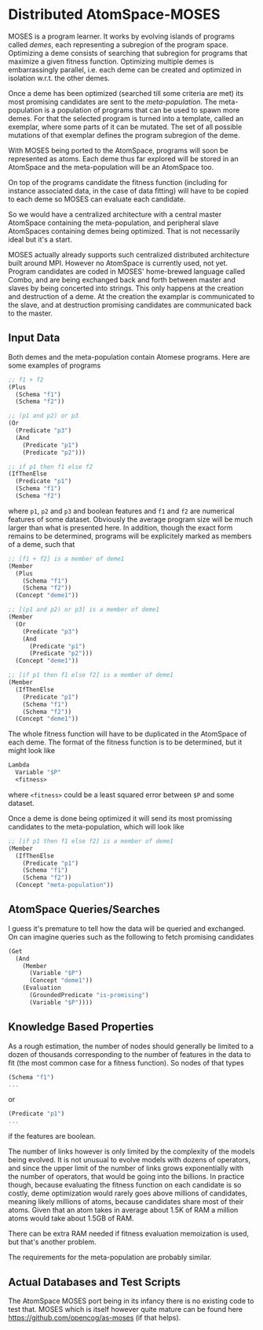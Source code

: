 Distributed AtomSpace-MOSES
===========================

MOSES is a program learner. It works by evolving islands of programs
called *demes*, each representing a subregion of the program
space. Optimizing a deme consists of searching that subregion for
programs that maximize a given fitness function. Optimizing multiple
demes is embarrassingly parallel, i.e. each deme can be created and
optimized in isolation w.r.t. the other demes.

Once a deme has been optimized (searched till some criteria are met)
its most promising candidates are sent to the *meta-population*. The
meta-population is a population of programs that can be used to spawn
more demes. For that the selected program is turned into a template,
called an exemplar, where some parts of it can be mutated. The set of
all possible mutations of that exemplar defines the program subregion
of the deme.

With MOSES being ported to the AtomSpace, programs will soon be
represented as atoms. Each deme thus far explored will be stored in an
AtomSpace and the meta-population will be an AtomSpace too.

On top of the programs candidate the fitness function (including for
instance associated data, in the case of data fitting) will have to be
copied to each deme so MOSES can evaluate each candidate.

So we would have a centralized architecture with a central master
AtomSpace containing the meta-population, and peripheral slave
AtomSpaces containing demes being optimized. That is not necessarily
ideal but it's a start.

MOSES actually already supports such centralized distributed
architecture built around MPI. However no AtomSpace is currently used,
not yet. Program candidates are coded in MOSES' home-brewed language
called Combo, and are being exchanged back and forth between master
and slaves by being concerted into strings. This only happens at the
creation and destruction of a deme. At the creation the examplar is
communicated to the slave, and at destruction promising candidates are
communicated back to the master.

Input Data
----------

Both demes and the meta-population contain Atomese programs. Here are
some examples of programs

```scheme
;; f1 + f2
(Plus
  (Schema "f1")
  (Schema "f2"))

;; (p1 and p2) or p3
(Or
  (Predicate "p3")
  (And
    (Predicate "p1")
    (Predicate "p2")))

;; if p1 then f1 else f2
(IfThenElse
  (Predicate "p1")
  (Schema "f1")
  (Schema "f2")
```

where `p1`, `p2` and `p3` and boolean features and `f1` and `f2` are
numerical features of some dataset. Obviously the average program size
will be much larger than what is presented here. In addition, though
the exact form remains to be determined, programs will be explicitely
marked as members of a deme, such that

```scheme
;; [f1 + f2] is a member of deme1
(Member
  (Plus
    (Schema "f1")
    (Schema "f2"))
  (Concept "deme1"))

;; [(p1 and p2) or p3] is a member of deme1
(Member
  (Or
    (Predicate "p3")
    (And
      (Predicate "p1")
      (Predicate "p2")))
  (Concept "deme1"))

;; [if p1 then f1 else f2] is a member of deme1
(Member
  (IfThenElse
    (Predicate "p1")
    (Schema "f1")
    (Schema "f2"))
  (Concept "deme1"))
```

The whole fitness function will have to be duplicated in the AtomSpace
of each deme. The format of the fitness function is to be determined,
but it might look like

```scheme
Lambda
  Variable "$P"
  <fitness>
```

where `<fitness>` could be a least squared error between `$P` and some
dataset.

Once a deme is done being optimized it will send its most promissing
candidates to the meta-population, which will look like

```scheme
;; [if p1 then f1 else f2] is a member of deme1
(Member
  (IfThenElse
    (Predicate "p1")
    (Schema "f1")
    (Schema "f2"))
  (Concept "meta-population"))
```

AtomSpace Queries/Searches
--------------------------

I guess it's premature to tell how the data will be queried and
exchanged. On can imagine queries such as the following to fetch
promising candidates

```scheme
(Get
  (And
    (Member
      (Variable "$P")
      (Concept "deme1"))
    (Evaluation
      (GroundedPredicate "is-promising")
      (Variable "$P"))))
```

Knowledge Based Properties
--------------------------

As a rough estimation, the number of nodes should generally be limited
to a dozen of thousands corresponding to the number of features in the
data to fit (the most common case for a fitness function). So nodes of
that types

```scheme
(Schema "f1")
...
```

or

```scheme
(Predicate "p1")
...
```

if the features are boolean.

The number of links however is only limited by the complexity of the
models being evolved. It is not unusual to evolve models with dozens
of operators, and since the upper limit of the number of links grows
exponentially with the number of operators, that would be going into
the billions. In practice though, because evaluating the fitness
function on each candidate is so costly, deme optimization would
rarely goes above millions of candidates, meaning likely millions of
atoms, because candidates share most of their atoms. Given that an
atom takes in average about 1.5K of RAM a million atoms would take
about 1.5GB of RAM.

There can be extra RAM needed if fitness evaluation memoization is
used, but that's another problem.

The requirements for the meta-population are probably similar.

Actual Databases and Test Scripts
---------------------------------

The AtomSpace MOSES port being in its infancy there is no existing
code to test that. MOSES which is itself however quite mature can be
found here https://github.com/opencog/as-moses (if that helps).
